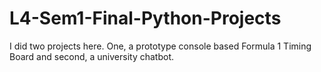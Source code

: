 # L4-Sem1-Final-Python-Projects
I did two projects here. One, a prototype console based Formula 1 Timing Board and second, a university chatbot.
